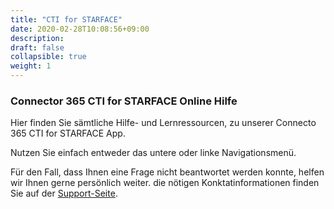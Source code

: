 ```yaml
---
title: "CTI for STARFACE"
date: 2020-02-28T10:08:56+09:00
description: 
draft: false
collapsible: true
weight: 1
---
```

### Connector 365 CTI for STARFACE Online Hilfe

Hier finden Sie sämtliche Hilfe- und Lernressourcen, zu unserer Connecto 365 CTI for STARFACE App.

Nutzen Sie einfach entweder das untere oder linke Navigationsmenü.

Für den Fall, dass Ihnen eine Frage nicht beantwortet werden konnte, helfen wir Ihnen gerne persönlich weiter. die nötigen Konktatinformationen finden Sie auf der [Support-Seite](de-de/apps/help-and-support/).